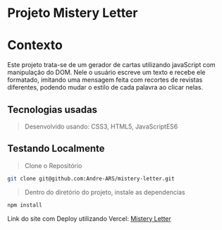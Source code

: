 # Projeto Mistery Letter

# Contexto
Este projeto trata-se de um gerador de cartas utilizando javaScript com manipulação do DOM. Nele o usuário escreve um texto e recebe ele formatado, imitando uma mensagem feita com recortes de revistas diferentes, podendo mudar o estilo de cada palavra ao clicar nelas.

## Tecnologias usadas

> Desenvolvido usando: CSS3, HTML5, JavaScriptES6

## Testando Localmente

> Clone o Repositório
```bash
git clone git@github.com:Andre-ARS/mistery-letter.git
``` 
> Dentro do diretório do projeto, instale as dependencias
```bash
npm install
``` 
Link do site com Deploy utilizando Vercel: [Mistery Letter](https://mistery-letter-ars.vercel.app/)

